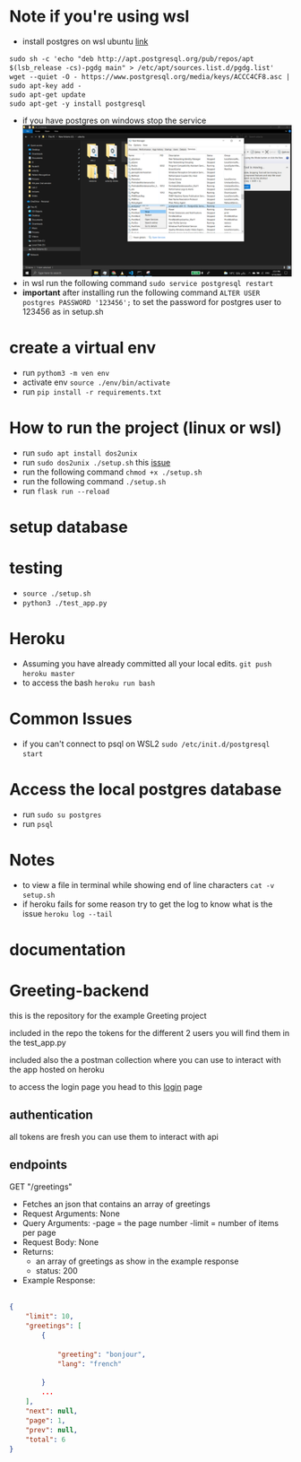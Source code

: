 # Note if you're using wsl

- install postgres on wsl ubuntu [link](https://www.postgresql.org/download/linux/ubuntu/)

```
sudo sh -c 'echo "deb http://apt.postgresql.org/pub/repos/apt $(lsb_release -cs)-pgdg main" > /etc/apt/sources.list.d/pgdg.list'
wget --quiet -O - https://www.postgresql.org/media/keys/ACCC4CF8.asc | sudo apt-key add -
sudo apt-get update
sudo apt-get -y install postgresql
```

- if you have postgres on windows stop the service
  ![stop-postgres](images/stop-windows-psql.png)
- in wsl run the following command `sudo service postgresql restart`
- **important** after installing run the following command `ALTER USER postgres PASSWORD '123456';` to set the password for postgres user to 123456 as in setup.sh
# create a virtual env

- run `pythom3 -m ven env`
- activate env `source ./env/bin/activate`
- run `pip install -r requirements.txt`

# How to run the project (linux or wsl)

- run `sudo apt install dos2unix`
- run `sudo dos2unix ./setup.sh` this [issue](https://stackoverflow.com/questions/39527571/are-shell-scripts-sensitive-to-encoding-and-line-endings)
- run the following command `chmod +x ./setup.sh`
- run the following command `./setup.sh`
- run `flask run --reload`

# setup database

# testing

- `source ./setup.sh`
- `python3 ./test_app.py`

# Heroku

- Assuming you have already committed all your local edits.
  `git push heroku master`
- to access the bash `heroku run bash`

# Common Issues

- if you can't connect to psql on WSL2
  `sudo /etc/init.d/postgresql start`

# Access the local postgres database

- run `sudo su postgres`
- run `psql`

# Notes

- to view a file in terminal while showing end of line characters `cat -v setup.sh`
- if heroku fails for some reason try to get the log to know what is the issue
  `heroku log --tail`

# documentation

# Greeting-backend

this is the repository for the example Greeting project

included in the repo the tokens for the different 2 users you will find them in the test_app.py

included also the a postman collection where you can use to interact with the app hosted on heroku

to access the login page you head to this [login](https://herfy.us.auth0.com/authorize?audience=casting-api&response_type=token&client_id=IxV8rY0a41tknH4FDyodNI0wWxpFOoN6&redirect_uri=http://127.0.0.1:5000) page

## authentication

all tokens are fresh you can use them to interact with api

## endpoints

GET "/greetings"

- Fetches an json that contains an array of greetings
- Request Arguments: None
- Query Arguments:
  -page = the page number
  -limit = number of items per page
- Request Body: None
- Returns:
  - an array of greetings as show in the example response
  - status: 200
- Example Response:

```json

{
    "limit": 10,
    "greetings": [
        {

            "greeting": "bonjour",
            "lang": "french"

        }
        ...
    ],
    "next": null,
    "page": 1,
    "prev": null,
    "total": 6
}
```
